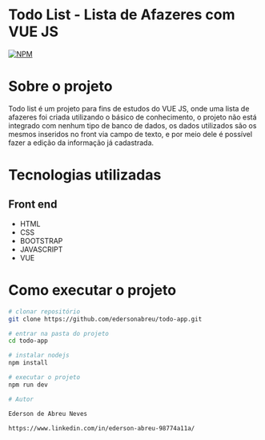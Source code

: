 # Todo List - Lista de Afazeres com VUE JS 
[![NPM](https://img.shields.io/npm/l/react)](https://github.com/edersonabreu/todo-app/blob/main/LICENSE) 

# Sobre o projeto

Todo list é um projeto para fins de estudos do VUE JS, onde uma lista de afazeres foi criada utilizando o básico de conhecimento, o projeto não está integrado com nenhum tipo de banco de dados, os dados utilizados são os mesmos inseridos no front via campo de texto, e por meio dele é possível fazer a edição da informação já cadastrada. 

# Tecnologias utilizadas

## Front end
- HTML 
- CSS 
- BOOTSTRAP
- JAVASCRIPT
- VUE


# Como executar o projeto

```bash
# clonar repositório
git clone https://github.com/edersonabreu/todo-app.git

# entrar na pasta do projeto
cd todo-app

# instalar nodejs 
npm install

# executar o projeto
npm run dev

# Autor

Ederson de Abreu Neves

https://www.linkedin.com/in/ederson-abreu-98774a11a/

